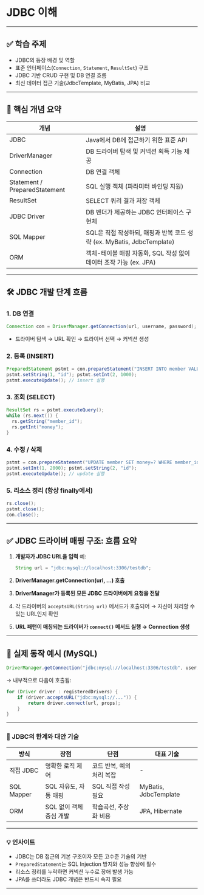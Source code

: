 # JDBC 이해

---

## ✅ 학습 주제

* JDBC의 등장 배경 및 역할
* 표준 인터페이스(`Connection`, `Statement`, `ResultSet`) 구조
* JDBC 기반 CRUD 구현 및 DB 연결 흐름
* 최신 데이터 접근 기술(JdbcTemplate, MyBatis, JPA) 비교

---

## 🧩 핵심 개념 요약

| 개념                            | 설명                                                     |
| ----------------------------- | ------------------------------------------------------ |
| JDBC                          | Java에서 DB에 접근하기 위한 표준 API                              |
| DriverManager                 | DB 드라이버 탐색 및 커넥션 획득 기능 제공                              |
| Connection                    | DB 연결 객체                                               |
| Statement / PreparedStatement | SQL 실행 객체 (파라미터 바인딩 지원)                                |
| ResultSet                     | SELECT 쿼리 결과 저장 객체                                     |
| JDBC Driver                   | DB 벤더가 제공하는 JDBC 인터페이스 구현체                             |
| SQL Mapper                    | SQL은 직접 작성하되, 매핑과 반복 코드 생략 (ex. MyBatis, JdbcTemplate) |
| ORM                           | 객체-테이블 매핑 자동화, SQL 작성 없이 데이터 조작 가능 (ex. JPA)           |

---

## 🛠️ JDBC 개발 단계 흐름

### 1. DB 연결

```java
Connection con = DriverManager.getConnection(url, username, password);
```

* 드라이버 탐색 → URL 확인 → 드라이버 선택 → 커넥션 생성

### 2. 등록 (INSERT)

```java
PreparedStatement pstmt = con.prepareStatement("INSERT INTO member VALUES (?, ?)");
pstmt.setString(1, "id"); pstmt.setInt(2, 1000);
pstmt.executeUpdate(); // insert 실행
```

### 3. 조회 (SELECT)

```java
ResultSet rs = pstmt.executeQuery();
while (rs.next()) {
  rs.getString("member_id");
  rs.getInt("money");
}
```

### 4. 수정 / 삭제

```java
pstmt = con.prepareStatement("UPDATE member SET money=? WHERE member_id=?");
pstmt.setInt(1, 2000); pstmt.setString(2, "id");
pstmt.executeUpdate(); // update 실행
```

### 5. 리소스 정리 (항상 finally에서)

```java
rs.close();
pstmt.close();
con.close();
```

---

## ✅ JDBC 드라이버 매핑 구조: 흐름 요약

1. **개발자가 JDBC URL을 입력**
   예:

   ```java
   String url = "jdbc:mysql://localhost:3306/testdb";
   ```

2. **DriverManager.getConnection(url, ...) 호출**

3. **DriverManager가 등록된 모든 JDBC 드라이버에게 요청을 전달**

4. 각 드라이버의 `acceptsURL(String url)` 메서드가 호출되어
   → 자신이 처리할 수 있는 URL인지 확인

5. **URL 패턴이 매칭되는 드라이버가 `connect()` 메서드 실행 → Connection 생성**

---

## 🔧 실제 동작 예시 (MySQL)

```java
DriverManager.getConnection("jdbc:mysql://localhost:3306/testdb", user, password);
```

→ 내부적으로 다음이 호출됨:

```java
for (Driver driver : registeredDrivers) {
    if (driver.acceptsURL("jdbc:mysql://...")) {
        return driver.connect(url, props);
    }
}
```

---

### 📌 JDBC의 한계와 대안 기술

| 방식         | 장점              | 단점              | 대표 기술                 |
| ---------- | --------------- | --------------- | --------------------- |
| 직접 JDBC    | 명확한 로직 제어       | 코드 반복, 예외 처리 복잡 | -                     |
| SQL Mapper | SQL 자유도, 자동 매핑  | SQL 직접 작성 필요    | MyBatis, JdbcTemplate |
| ORM        | SQL 없이 객체 중심 개발 | 학습곡선, 추상화 비용    | JPA, Hibernate        |

---

### 💡 인사이트

* JDBC는 DB 접근의 기본 구조이자 모든 고수준 기술의 기반
* `PreparedStatement`는 SQL Injection 방지와 성능 향상에 필수
* 리소스 정리를 누락하면 커넥션 누수로 장애 발생 가능
* JPA를 쓰더라도 JDBC 개념은 반드시 숙지 필요

---

